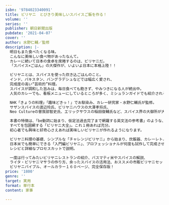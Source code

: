 ```yaml
---
isbn: '9784023340091'
title: ビリヤニ　とびきり美味しいスパイスご飯を作る！
volume: ''
series: ''
publisher: 朝日新聞出版
pubdate: '2021-04-07'
cover: ''
author: 水野仁輔／監修
description: |-
  明日もまた食べたくなる味。
  こんなに美味しい食べ物があったなんて。
  カレーに続いて日本の食卓を席捲するのは、ビリヤニだ。
  「スパイス×ごはん」の大傑作が、いよいよ日本に本格上陸！！

  ビリヤニとは、スパイスを使った炊き込ごはんのこと。
  インド、パキスタン、バングラデシュなどでは幅広く愛され、
  完成度の高い“芸術的”料理。
  スパイスが調和した旨みは、毎日食べても飽きず、やみつきになる人が続出中。
  人気のカレーでも、看板メニューにしているところが多く、ミシュランガイドでも紹介される店も登場した。

  NHK「きょうの料理」「趣味どきっ！」でお馴染み、カレー研究家・水野仁輔氏が監修。
  サザンスパイスの渡辺玲氏、ビリヤニハウスの大澤孝将氏、
  Neo Cultureの曽我部智史氏、エリックサウスの稲田俊輔氏など、スパイス界の大御所が大集結。

  本書の特徴は、「be動詞に始まり、仮定法過去完了まで網羅する英文法の参考書」のような、
  すべてを包囲網する「ビリヤニ大全」。これ１冊あれば充分。
  初心者でも興味と好奇心さえあれば美味しいビリヤニが作れるようになります。

  ビリヤニ料理の基礎、シンプルな「チャレンジビリヤニ」から始まり、炊飯器、カレーレトルト、
  日本米でも簡単にできる「入門編ビリヤニ」、プロフェッショナルが何度も試作して完成させた、食べた人を唸らせる「本格的なビリヤニ」まで１８品を、
  レシピと詳細なプロセスカットで説明。

  一度は行ってみたいビリヤニレストランの紹介、バスマティ米やスパイスの解説、
  ライタ・ビリヤニマサラの作り方、余ったスパイスの活用法、おススメの市販ビリヤニセット紹介など盛り沢山。
  ビリヤニバイブル、オールカラー１６０ページ、完全保存版！
price: '1800'
genre: ''
target: 実用
format: 単行本
content: 家事

---
```

